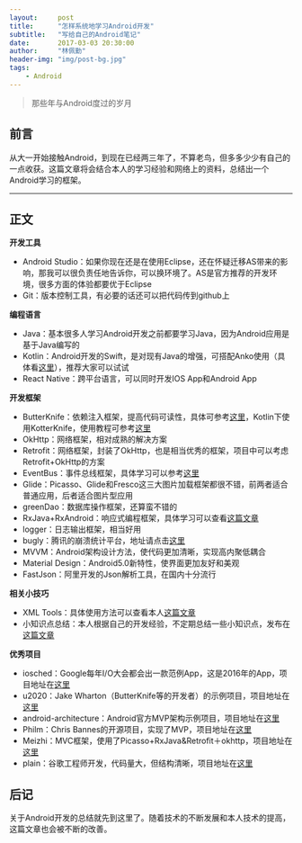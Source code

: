 ```yaml
---
layout:     post
title:      "怎样系统地学习Android开发"
subtitle:   "写给自己的Android笔记"
date:       2017-03-03 20:30:00
author:     "林佩勤"
header-img: "img/post-bg.jpg"
tags:
    - Android
---
```


> 那些年与Android度过的岁月


## 前言

从大一开始接触Android，到现在已经两三年了，不算老鸟，但多多少少有自己的一点收获。这篇文章将会结合本人的学习经验和网络上的资料，总结出一个Android学习的框架。

---

## 正文

**开发工具**

- Android Studio：如果你现在还是在使用Eclipse，还在怀疑迁移AS带来的影响，那我可以很负责任地告诉你，可以换环境了。AS是官方推荐的开发环境，很多方面的体验都要优于Eclipse
- Git：版本控制工具，有必要的话还可以把代码传到github上

**编程语言**

- Java：基本很多人学习Android开发之前都要学习Java，因为Android应用是基于Java编写的
- Kotlin：Android开发的Swift，是对现有Java的增强，可搭配Anko使用（具体看[这里](https://realm.io/cn/news/getting-started-with-kotlin-and-anko/)），推荐大家可以试试
- React Native：跨平台语言，可以同时开发IOS App和Android App

**开发框架**

- ButterKnife：依赖注入框架，提高代码可读性，具体可参考[这里](https://lpq29743.github.io/redant/2016/09/26/ButterKnife/)，Kotlin下使用KotterKnife，使用教程可参考[这里](http://blog.csdn.net/jasoncol_521/article/details/49663097)
- OkHttp：网络框架，相对成熟的解决方案
- Retrofit：网络框架，封装了OkHttp，也是相当优秀的框架，项目中可以考虑Retrofit+OkHttp的方案
- EventBus：事件总线框架，具体学习可以参考[这里](https://lpq29743.github.io/redant/2016/09/26/EventBus/)
- Glide：Picasso、Glide和Fresco这三大图片加载框架都很不错，前两者适合普通应用，后者适合图片型应用
- greenDao：数据库操作框架，还算蛮不错的
- RxJava+RxAndroid：响应式编程框架，具体学习可以查看[这篇文章](https://lpq29743.github.io/redant/2016/09/29/RxJava/)
- logger：日志输出框架，相当好用
- bugly：腾讯的崩溃统计平台，地址请点击[这里](https://bugly.qq.com/v2/)
- MVVM：Android架构设计方法，使代码更加清晰，实现高内聚低耦合
- Material Design：Android5.0新特性，使界面更加友好和美观
- FastJson：阿里开发的Json解析工具，在国内十分流行

**相关小技巧**

- XML Tools：具体使用方法可以查看本人[这篇文章](https://lpq29743.github.io/redant/2016/10/04/AndroidXmlTools/)
- 小知识点总结：本人根据自己的开发经验，不定期总结一些小知识点，发布在[这篇文章](https://lpq29743.github.io/redant/2017/01/23/AndroidDetail/)

**优秀项目**

- iosched：Google每年I/O大会都会出一款范例App，这是2016年的App，项目地址在[这里](https://github.com/google/iosched)
- u2020：Jake Wharton（ButterKnife等的开发者）的示例项目，项目地址在[这里](https://github.com/JakeWharton/u2020)
- android-architecture：Android官方MVP架构示例项目，项目地址在[这里](https://github.com/googlesamples/android-architecture)
- Philm：Chris Bannes的开源项目，实现了MVP，项目地址在[这里](https://github.com/chrisbanes/philm)
- Meizhi：MVC框架，使用了Picasso+RxJava&Retrofit＋okhttp，项目地址在[这里](https://github.com/drakeet/Meizhi)
- plain：谷歌工程师开发，代码量大，但结构清晰，项目地址在[这里](https://github.com/nickbutcher/plaid)

## 后记

关于Android开发的总结就先到这里了。随着技术的不断发展和本人技术的提高，这篇文章也会被不断的改善。
